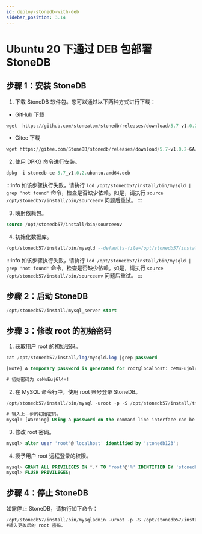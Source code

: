 ```yaml
---
id: deploy-stonedb-with-deb
sidebar_position: 3.14
---
```


# Ubuntu 20 下通过 DEB 包部署 StoneDB

## 步骤 1：安装 StoneDB
1. 下载 StoneDB 软件包。您可以通过以下两种方式进行下载：

- GitHub 下载
```sql
wget  https://github.com/stoneatom/stonedb/releases/download/5.7-v1.0.2-GA/stonedb-ce-5.7_v1.0.2.ubuntu.amd64.deb
```

   - Gitee 下载
```sql
wget https://gitee.com/StoneDB/stonedb/releases/download/5.7-v1.0.2-GA/stonedb-ce-5.7_v1.0.2.ubuntu.amd64.deb
```

2. 使用 DPKG 命令进行安装。
```sql
dpkg -i stonedb-ce-5.7_v1.0.2.ubuntu.amd64.deb
```
:::info
如该步骤执行失败，请执行 `ldd /opt/stonedb57/install/bin/mysqld | grep 'not found'` 命令，检查是否缺少依赖。如是，请执行 `source /opt/stonedb57/install/bin/sourceenv` 问题后重试。
:::

3. 映射依赖包。
```sql
source /opt/stonedb57/install/bin/sourceenv
```

4. 初始化数据库。
```sql
/opt/stonedb57/install/bin/mysqld --defaults-file=/opt/stonedb57/install/my.cnf --initialize --user=mysql
```

:::info
如该步骤执行失败，请执行 `ldd /opt/stonedb57/install/bin/mysqld | grep 'not found'` 命令，检查是否缺少依赖。如是，请执行 `source /opt/stonedb57/install/bin/sourceenv` 问题后重试。
:::

## 步骤 2：启动 StoneDB
```sql
/opt/stonedb57/install/mysql_server start
```

## 步骤 3：修改 root 的初始密码

1. 获取用户 root 的初始密码。
```sql
cat /opt/stonedb57/install/log/mysqld.log |grep password

[Note] A temporary password is generated for root@localhost: ceMuEuj6l4+!

# 初始密码为 ceMuEuj6l4+!

```

2. 在 MySQL 命令行中，使用 root 账号登录 StoneDB。
```sql
/opt/stonedb57/install/bin/mysql -uroot -p -S /opt/stonedb57/install/tmp/mysql.sock

# 输入上一步的初始密码。
mysql: [Warning] Using a password on the command line interface can be insecure.

```

3. 修改 root 密码。
```sql
mysql> alter user 'root'@'localhost' identified by 'stonedb123';

```

4. 授予用户 root 远程登录的权限。
```sql
mysql> GRANT ALL PRIVILEGES ON *.* TO 'root'@'%' IDENTIFIED BY 'stonedb123';
mysql> FLUSH PRIVILEGES;
```
## 步骤 4：停止 StoneDB
如需停止 StoneDB，请执行如下命令：
```sql
/opt/stonedb57/install/bin/mysqladmin -uroot -p -S /opt/stonedb57/install/tmp/mysql.sock shutdown
#输入更改后的 root 密码。

```
